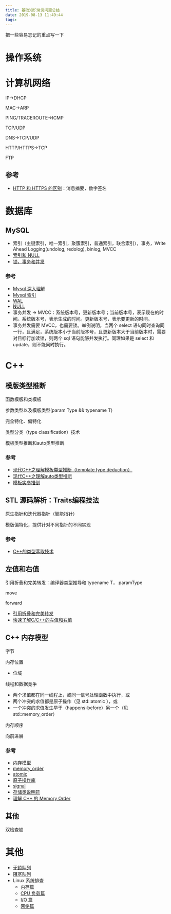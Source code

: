 ```yaml
---
title: 基础知识常见问题总结
date: 2019-08-13 11:49:44
tags:
---
```


把一些容易忘记的重点写一下

# 操作系统



# 计算机网络

IP->DHCP

MAC->ARP

PING/TRACEROUTE->ICMP

TCP/UDP

DNS->TCP/UDP

HTTP/HTTPS->TCP

FTP

## 参考

- [HTTP 和 HTTPS 的区别](https://www.wosign.com/Info/https_tls_ssl_http.htm)：消息摘要，数字签名

# 数据库

## MySQL

- 索引（主键索引，唯一索引，聚簇索引，普通索引，联合索引），事务，Write Ahead Logging(undolog, redolog), binlog, MVCC
- [索引和 NULL](https://dev.mysql.com/doc/refman/8.0/en/problems-with-null.html)
- [锁，事务和并发](https://zhuanlan.zhihu.com/p/59005139)


### 参考

- [Mysql 深入理解](https://zhuanlan.zhihu.com/p/63377684)
- [Mysql 索引](http://blog.codinglabs.org/articles/theory-of-mysql-index.html)
- [WAL](https://www.cnblogs.com/hzmark/p/wal.html)
- [NULL](https://juejin.im/post/5a4b29e8f265da43062b221b)
- 事务并发 -> MVCC：系统版本号，更新版本号；当前版本号，表示现在的时间。系统版本号，表示生成的时间。更新版本号，表示要更新的时间。
- 事务并发需要 MVCC，也需要锁。举例说明，当两个 select 语句同时查询同一行，且满足，系统版本小于当前版本号，且更新版本大于当前版本时，需要对目标行加读锁，则两个 sql 语句能够并发执行。同理如果是 select 和 update，则不能同时执行。

# C++

## 模版类型推断

函数模版和类模板

参数类型以及模版类型(param Type && typename T)

完全特化、偏特化

类型分类（type classification）技术

模板类型推断和auto类型推断

### 参考

- [现代C++之理解模板类型推断（template type deduction）](https://www.cnblogs.com/harlanc/p/10565917.html#_label0)
- [现代C++之理解auto类型推断](https://www.cnblogs.com/harlanc/p/10628321.html)
- [模板实参推倒](https://zh.cppreference.com/w/cpp/language/template_argument_deduction)

## STL 源码解析：Traits编程技法

原生指针和迭代器指针（智能指针）

模版偏特化，提供针对不同指针的不同实现

### 参考

- [C++的类型萃取技术](http://www.cppblog.com/nacci/archive/2005/11/03/911.html)


## 左值和右值

引用折叠和完美转发：编译器类型推导和 typename T， paramType

move 

forward

- [引用折叠和完美转发](https://www.w3xue.com/exp/article/201811/10498.html)
- [快速了解C/C++的左值和右值](https://segmentfault.com/a/1190000003793498)

## C++ 内存模型

字节

内存位置
- 位域

线程和数据竞争
- 两个求值都在同一线程上，或同一信号处理函数中执行，或
- 两个冲突的求值都是原子操作（见 std::atomic ），或
- 一个冲突的求值发生早于（happens-before）另一个（见 std::memory_order）

内存顺序

向前进展

### 参考

- [内存模型](https://zh.cppreference.com/w/cpp/language/memory_model)
- [memory_order](https://zh.cppreference.com/w/cpp/atomic/memory_order)
- [atomic](https://zh.cppreference.com/w/cpp/atomic/atomic)
- [原子操作库](https://zh.cppreference.com/w/cpp/atomic)
- [signal](https://zh.cppreference.com/w/cpp/utility/program/signal#.E4.BF.A1.E5.8F.B7.E5.A4.84.E7.90.86.E5.87.BD.E6.95.B0)
- [存储类说明符](https://zh.cppreference.com/w/cpp/language/storage_duration)
- [理解 C++ 的 Memory Order](http://senlinzhan.github.io/2017/12/04/cpp-memory-order/)


## 其他

双检查锁



# 其他

- [无锁队列](https://coolshell.cn/articles/8239.html)
- [阻塞队列](http://senlinzhan.github.io/2015/08/24/C-%E5%AE%9E%E7%8E%B0%E9%98%BB%E5%A1%9E%E9%98%9F%E5%88%97/)
- Linux 系统排查
  - [内存篇](https://www.cnblogs.com/Security-Darren/p/4685629.html)
  - [CPU 负载篇](https://www.cnblogs.com/Security-Darren/p/4700384.html)
  - [I/O 篇](https://www.cnblogs.com/Security-Darren/p/4700386.html)
  - [网络篇](https://www.cnblogs.com/Security-Darren/p/4700387.html)


